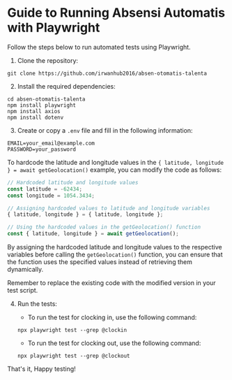 # Guide to Running Absensi Automatis with Playwright

Follow the steps below to run automated tests using Playwright.

1. Clone the repository:
```
git clone https://github.com/irwanhub2016/absen-otomatis-talenta
```

2. Install the required dependencies:
```
cd absen-otomatis-talenta
npm install playwright
npm install axios
npm install dotenv
```

3. Create or copy a `.env` file and fill in the following information:
```
EMAIL=your_email@example.com
PASSWORD=your_password
```

To hardcode the latitude and longitude values in the `{ latitude, longitude } = await getGeolocation()` example, you can modify the code as follows:

```javascript
// Hardcoded latitude and longitude values
const latitude = -62434;
const longitude = 1054.3434;

// Assigning hardcoded values to latitude and longitude variables
{ latitude, longitude } = { latitude, longitude };

// Using the hardcoded values in the getGeolocation() function
const { latitude, longitude } = await getGeolocation();
```

By assigning the hardcoded latitude and longitude values to the respective variables before calling the `getGeolocation()` function, you can ensure that the function uses the specified values instead of retrieving them dynamically.

Remember to replace the existing code with the modified version in your test script.

4. Run the tests:
    - To run the test for clocking in, use the following command:
    ```
    npx playwright test --grep @clockin
    ```

    - To run the test for clocking out, use the following command:
    ```
    npx playwright test --grep @clockout
    ```

That's it, Happy testing!
